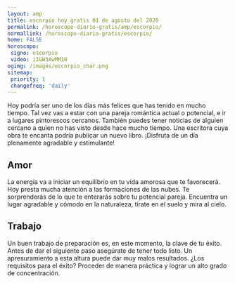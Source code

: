 ```yaml
---
layout: amp
title: escorpio hoy gratis 01 de agosto del 2020 
permalink: /horoscopo-diario-gratis/amp/escorpio/
normallink: /horoscopo-diario-gratis/escorpio/
home: FALSE
horoscopo:
 signo: escorpio
 video: iIGW3AwMM10
ogimg: /images/escorpio_char.png
sitemap:
 priority: 1
 changefreq: 'daily'
---
```



Hoy podría ser uno de los días más felices que has tenido en mucho tiempo. Tal vez vas a estar con una pareja romántica actual o potencial, e ir a lugares pintorescos cercanos. También puedes tener noticias de alguien cercano a quien no has visto desde hace mucho tiempo. Una escritora cuya obra te encanta podría publicar un nuevo libro. ¡Disfruta de un día plenamente agradable y estimulante!

## Amor

La energía va a iniciar un equilibrio en tu vida amorosa que te favorecerá. Hoy presta mucha atención a las formaciones de las nubes. Te sorprenderás de lo que te enterarás sobre tu potencial pareja. Encuentra un lugar agradable y cómodo en la naturaleza, tírate en el suelo y mira al cielo.

## Trabajo

Un buen trabajo de preparación es, en este momento, la clave de tu éxito. Antes de dar el siguiente paso asegúrate de tener todo listo. Un apresuramiento a esta altura puede dar muy malos resultados. ¿Los requisitos para el éxito? Proceder de manera práctica y lograr un alto grado de concentración.